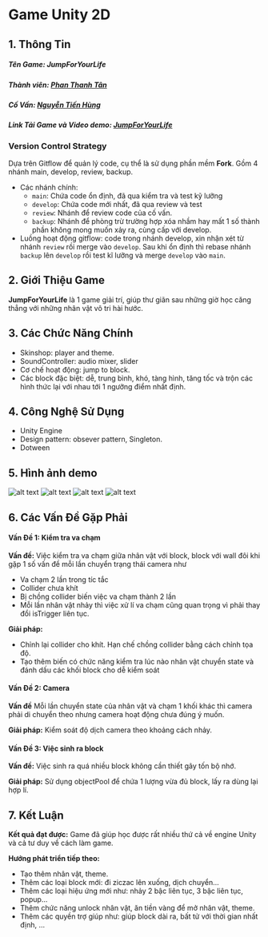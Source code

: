 # Game Unity 2D
## 1. Thông Tin
##### **Tên Game:** JumpForYourLife
##### **Thành viên:** [Phan Thanh Tân](https://github.com/TanaKeKe?fbclid=IwY2xjawG2F6tleHRuA2FlbQIxMAABHdk8g-46_QxlPnvj-EI7KAKM6_auWOZQyAn44Gmicc8MSRO7uH80lW61ug_aem_YiPfD4achhN8eAa2vGZNbw)
##### **Cố Vấn:** [Nguyễn Tiến Hùng](https://github.com/NgTienHungg?fbclid=IwY2xjawG2F4RleHRuA2FlbQIxMAABHTgbFw5NUG5aoYjEB1GtZ2StL6Am77yeAked5MnfSeTgqtKLFYzXrLmiDQ_aem_qg2IxJtLmAHKE8WVl6fJOg)
##### **Link Tải Game và Video demo:** [JumpForYourLife]()
### Version Control Strategy

Dựa trên Gitflow để quản lý code, cụ thể là sử dụng phần mềm **Fork**. Gồm 4 nhánh main, develop, review, backup.
- Các nhánh chính:
  - `main`: Chứa code ổn định, đã qua kiểm tra và test kỹ lưỡng
  - `develop`: Chứa code mới nhất, đã qua review và test
  - `review`: Nhánh để review code của cố vấn.
  - `backup`: Nhánh để phòng trừ trường hợp xóa nhầm hay mất 1 số thành phần không mong muốn xảy ra, cùng cấp với develop.
- Luồng hoạt động gitflow: code trong nhánh develop, xin nhận xét từ nhánh `review` rồi merge vào `develop`. Sau khi ổn định thì rebase nhánh `backup` lên `develop` rồi test kĩ lưỡng và merge `develop` vào `main`.

## 2. Giới Thiệu Game

**JumpForYourLife** là 1 game giải trí, giúp thư giãn sau những giờ học căng thẳng với những nhân vật vô tri hài hước.

## 3. Các Chức Năng Chính
- Skinshop: player and theme.
- SoundController: audio mixer, slider
- Cơ chế hoạt động: jump to block.
- Các block đặc biệt: dễ, trung bình, khó, tàng hình, tăng tốc và trộn các hình thức lại với nhau tới 1 ngưỡng điểm nhất định.

## 4. Công Nghệ Sử Dụng
- Unity Engine
- Design pattern: obsever pattern, Singleton.
- Dotween

## 5. Hình ảnh demo
![alt text](image.png)
![alt text](image-3.png)
![alt text](image-1.png)
![alt text](image-2.png)
## 6. Các Vấn Đề Gặp Phải

#### Vấn Đề 1: Kiểm tra va chạm
**Vấn đề:** Việc kiểm tra va chạm giữa nhân vật với block, block với wall đôi khi gặp 1 số vấn đề mỗi lần chuyển trạng thái camera như
- Va chạm 2 lần trong tíc tắc
- Collider chưa khít
- Bị chồng collider biến việc va chạm thành 2 lần
- Mỗi lần nhân vật nhảy thì việc xử lí va chạm cũng quan trọng vì phải thay đổi isTrigger liên tục. 

**Giải pháp:** 
- Chỉnh lại collider cho khít. Hạn chế chồng collider bằng cách chỉnh tọa độ.
- Tạo thêm biến có chức năng kiểm tra lúc nào nhân vật chuyển state và đánh dấu các khối block cho dễ kiểm soát

#### Vấn Đề 2: Camera
**Vấn đề** Mỗi lần chuyển state của nhân vật và chạm 1 khối khác thì camera phải di chuyển theo nhưng camera hoạt động chưa đúng ý muốn.

**Giải pháp:** Kiểm soát độ dịch camera theo khoảng cách nhảy.

#### Vấn Đề 3: Việc sinh ra block
**Vấn đề:** Việc sinh ra quá nhiều block không cần thiết gây tốn bộ nhớ.

**Giải pháp:** Sử dụng objectPool để chứa 1 lượng vừa đủ block, lấy ra dùng lại hợp lí.

## 7. Kết Luận

**Kết quả đạt được:** Game đã giúp học được rất nhiều thứ cả về engine Unity và cả tư duy về cách làm game.

**Hướng phát triển tiếp theo:** 
- Tạo thêm nhân vật, theme.
- Thêm các loại block mới: đi ziczac lên xuống, dịch chuyển...
- Thêm các loại hiệu ứng mới như: nhảy 2 bậc liên tục, 3 bậc liên tục, popup...
- Thêm chức năng unlock nhân vật, ăn tiền vàng để mở nhân vật, theme.
- Thêm các quyền trợ giúp như: giúp block dài ra, bất tử với thời gian nhất định, ...
